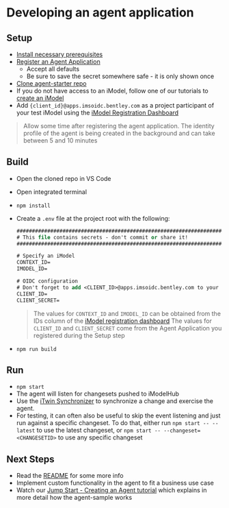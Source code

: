 # Developing an agent application

## Setup

- [Install necessary prerequisites]($docs/getting-started/development-prerequisites)
- [Register an Agent Application](../../../getting-started/registration-dashboard/?tab=0&create=AGENT_APP)
  - Accept all defaults
  - Be sure to save the secret somewhere safe - it is only shown once
- [Clone agent-starter repo](https://github.com/imodeljs/agent-starter)
- If you do not have access to an iModel, follow one of our tutorials to [create an iModel]($docs/learning/tutorials/index.md)
- Add `{client_id}@apps.imsoidc.bentley.com` as a project participant of your test iModel using the [iModel Registration Dashboard](../../../getting-started/registration-dashboard/?tab=1)

> Allow some time after registering the agent application. The identity profile of the agent is being created in the background and can take between 5 and 10 minutes

## Build

- Open the cloned repo in VS Code
- Open integrated terminal
- `npm install`
- Create a `.env` file at the project root with the following:

    ``` ps
    ###############################################################################
    # This file contains secrets - don't commit or share it!
    ###############################################################################

    # Specify an iModel
    CONTEXT_ID=
    IMODEL_ID=

    # OIDC configuration
    # Don't forget to add <CLIENT_ID>@apps.imsoidc.bentley.com to your CONNECT project. This can be done in the iModel Registration Dashboard.
    CLIENT_ID=
    CLIENT_SECRET=
    ```

    > The values for `CONTEXT_ID` and `IMODEL_ID` can be obtained from the IDs column of the [iModel registration dashboard](../../../getting-started/registration-dashboard/?tab=1)
    > The values for `CLIENT_ID` and `CLIENT_SECRET` come from the Agent Application you registered during the Setup step

- `npm run build`

## Run

- `npm start`
- The agent will listen for changesets pushed to iModelHub
- Use the [iTwin Synchronizer](https://www.bentley.com/en/products/product-line/digital-twins/itwin-synchronizer) to synchronize a change and exercise the agent.
- For testing, it can often also be useful to skip the event listening and just run against a specific changeset. To do that, either run `npm start -- --latest` to use the latest changeset, or `npm start -- --changeset=<CHANGESETID>` to use any specific changeset

## Next Steps

- Read the [README](https://github.com/imodeljs/agent-starter/blob/master/README.md) for some more info
- Implement custom functionality in the agent to fit a business use case
- Watch our [Jump Start - Creating an Agent tutorial](https://www.youtube.com/watch?v=1E2srOoxc4I&t=46s) which explains in more detail how the agent-sample works
